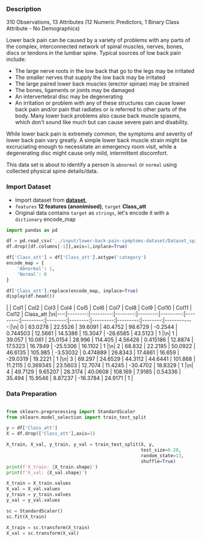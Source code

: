 
### Description

310 Observations, 13 Attributes (12 Numeric Predictors, 1 Binary Class Attribute - No Demographics)

Lower back pain can be caused by a variety of problems with any parts of the complex, interconnected network of spinal muscles, nerves, bones, discs or tendons in the lumbar spine. Typical sources of low back pain include:

- The large nerve roots in the low back that go to the legs may be irritated
- The smaller nerves that supply the low back may be irritated
- The large paired lower back muscles (erector spinae) may be strained
- The bones, ligaments or joints may be damaged
- An intervertebral disc may be degenerating
- An irritation or problem with any of these structures can cause lower back pain and/or pain that radiates or is referred to other parts of the body. Many lower back problems also cause back muscle spasms, which don't sound like much but can cause severe pain and disability.

While lower back pain is extremely common, the symptoms and severity of lower back pain vary greatly. A simple lower back muscle strain might be excruciating enough to necessitate an emergency room visit, while a degenerating disc might cause only mild, intermittent discomfort.

This data set is about to identify a person is <code>abnormal</code> or <code>normal</code> using collected physical spine details/data.


### Import Dataset

- Import dataset from **[dataset](https://www.kaggle.com/datasets/sammy123/lower-back-pain-symptoms-dataset)**, 
- <code>features</code> **12 features (anonimised)**, <code>target</code> **Class_att**
- Original data contains <code>target</code> as <code>strings</code>, let's encode it with a <code>dictionary</code> encode_map

```python
import pandas as pd

df = pd.read_csv('../input/lower-back-pain-symptoms-dataset/Dataset_spine.csv')
df.drop([df.columns[-1]],axis=1,inplace=True)

df['Class_att'] = df['Class_att'].astype('category')
encode_map = {
    'Abnormal': 1,
    'Normal': 0
}

df['Class_att'].replace(encode_map, inplace=True)
display(df.head())
```

|    |    Col1 |     Col2 |    Col3 |    Col4 |     Col5 |     Col6 |     Col7 |    Col8 |    Col9 |    Col10 |    Col11 |   Col12 |   Class_att |\n|---:|--------:|---------:|--------:|--------:|---------:|---------:|---------:|--------:|--------:|---------:|---------:|--------:|------------:|\n|  0 | 63.0278 | 22.5526  | 39.6091 | 40.4752 |  98.6729 | -0.2544  | 0.744503 | 12.5661 | 14.5386 | 15.3047  | -28.6585 | 43.5123 |           1 |\n|  1 | 39.057  | 10.061   | 25.0154 | 28.996  | 114.405  |  4.56426 | 0.415186 | 12.8874 | 17.5323 | 16.7849  | -25.5306 | 16.1102 |           1 |\n|  2 | 68.832  | 22.2185  | 50.0922 | 46.6135 | 105.985  | -3.53032 | 0.474889 | 26.8343 | 17.4861 | 16.659   | -29.0319 | 19.2221 |           1 |\n|  3 | 69.297  | 24.6529  | 44.3112 | 44.6441 | 101.868  | 11.2115  | 0.369345 | 23.5603 | 12.7074 | 11.4245  | -30.4702 | 18.8329 |           1 |\n|  4 | 49.7129 |  9.65207 | 28.3174 | 40.0608 | 108.169  |  7.9185  | 0.54336  | 35.494  | 15.9546 |  8.87237 | -16.3784 | 24.9171 |           1 |

### Data Preparation

```python

from sklearn.preprocessing import StandardScaler
from sklearn.model_selection import train_test_split

y = df['Class_att']
X = df.drop(['Class_att'],axis=1)

X_train, X_val, y_train, y_val = train_test_split(X, y, 
                                                  test_size=0.20,
                                                  random_state=13,
                                                  shuffle=True)
print(f'X_train: {X_train.shape}')
print(f'X_val: {X_val.shape}')

X_train = X_train.values
X_val = X_val.values
y_train = y_train.values
y_val = y_val.values

sc = StandardScaler()
sc.fit(X_train)

X_train = sc.transform(X_train)
X_val = sc.transform(X_val)

```
